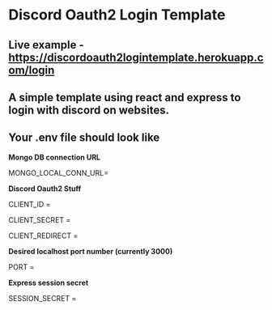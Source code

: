 # Discord Oauth2 Login Template

## Live example - https://discordoauth2logintemplate.herokuapp.com/login

## A simple template using react and express to login with discord on websites.
## Your .env file should look like

**Mongo DB connection URL**

MONGO_LOCAL_CONN_URL=

**Discord Oauth2 Stuff**

CLIENT_ID =

CLIENT_SECRET =

CLIENT_REDIRECT =

**Desired localhost port number (currently 3000)**

PORT =

**Express session secret**

SESSION_SECRET =